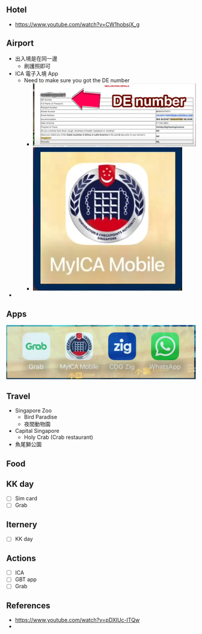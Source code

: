 ## Hotel
- https://www.youtube.com/watch?v=CW1hobsjX_g
## Airport
- 出入境是在同一邊
	- 刷護照即可
- ICA 電子入境 App
	- Need to make sure you got the DE number 
		- ![](attachments/Pasted%20image%2020250712174012.png)
		- ![](attachments/Pasted%20image%2020250712173650.png)
- 
## Apps
![](attachments/Pasted%20image%2020250712175329.png)

## Travel
- Singapore Zoo
	- Bird Paradise
	- 夜間動物園
- Capital Singapore 
	- Holy Crab (Crab restaurant)
- 魚尾獅公園

## Food
## KK day
 -  [ ] Sim card
 -  [ ] Grab
## Iternery

-  [ ] KK day
## Actions
- [ ] ICA 
- [ ] GBT app
- [ ] Grab

## References
- https://www.youtube.com/watch?v=pDXlUc-ITQw
- 
